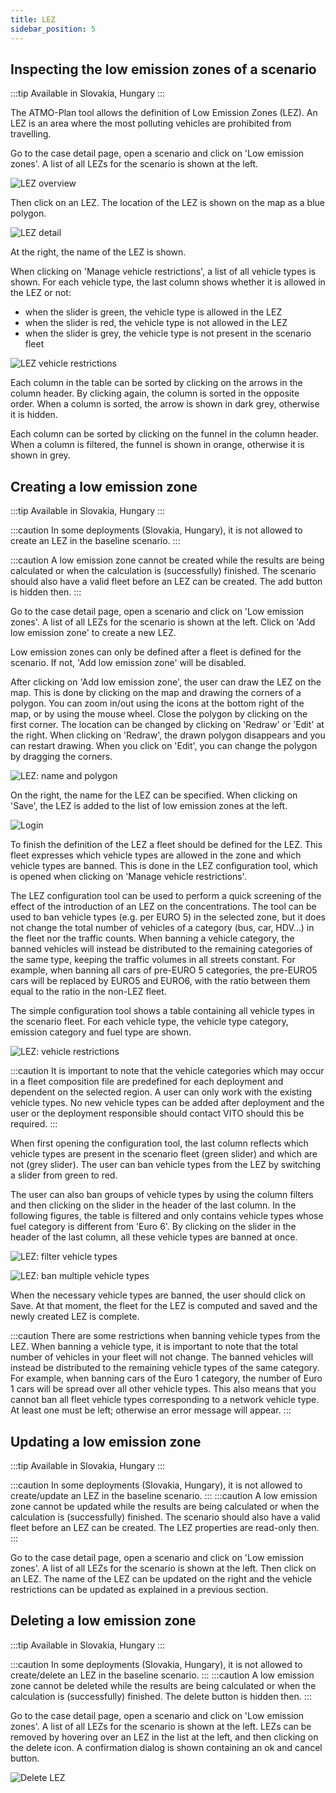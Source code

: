 ```yaml
---
title: LEZ
sidebar_position: 5
---
```


## Inspecting the low emission zones of a scenario

:::tip Available in Slovakia, Hungary
:::

The ATMO-Plan tool allows the definition of Low Emission Zones (LEZ). An LEZ is an area where the most polluting vehicles are prohibited from travelling.

Go to the case detail page, open a scenario and click on 'Low emission zones'. A list of all LEZs for the scenario is shown at the left.

![LEZ overview](./images/lez_overview.png)

Then click on an LEZ. The location of the LEZ is shown on the map as a blue polygon.

![LEZ detail](./images/lez_detail.png)

At the right, the name of the LEZ is shown.

When clicking on 'Manage vehicle restrictions', a list of all vehicle types is shown. For each vehicle type, the last column shows whether it is allowed in the LEZ or not:

- when the slider is green, the vehicle type is allowed in the LEZ
- when the slider is red, the vehicle type is not allowed in the LEZ
- when the slider is grey, the vehicle type is not present in the scenario fleet

![LEZ vehicle restrictions](./images/lez_vehicle_restrictions.png)

Each column in the table can be sorted by clicking on the arrows in the column header. By clicking again, the column is sorted in the opposite order. When a column is sorted, the arrow is shown in dark grey, otherwise it is hidden.

Each column can be sorted by clicking on the funnel in the column header. When a column is filtered, the funnel is shown in orange, otherwise it is shown in grey.

## Creating a low emission zone

:::tip Available in Slovakia, Hungary
:::

:::caution
In some deployments (Slovakia, Hungary), it is not allowed to create an LEZ in the baseline scenario.
:::

:::caution
A low emission zone cannot be created while the results are being calculated or when the calculation is (successfully) finished. The scenario should also have a valid fleet before an LEZ can be created. The add button is hidden then.
:::

Go to the case detail page, open a scenario and click on 'Low emission zones'. A list of all LEZs for the scenario is shown at the left. Click on 'Add low emission zone' to create a new LEZ.

Low emission zones can only be defined after a fleet is defined for the scenario. If not, 'Add low emission zone' will be disabled.

After clicking on 'Add low emission zone', the user can draw the LEZ on the map. This is done by clicking on the map and drawing the corners of a polygon. You can zoom in/out using the icons at the bottom right of the map, or by using the mouse wheel. Close the polygon by clicking on the first corner. The location can be changed by clicking on 'Redraw' or 'Edit' at the right. When clicking on 'Redraw', the drawn polygon disappears and you can restart drawing. When you click on 'Edit', you can change the polygon by dragging the corners.

![LEZ: name and polygon](./images/lez_name_polygon.png)

On the right, the name for the LEZ can be specified. When clicking on 'Save', the LEZ is added to the list of low emission zones at the left.

![Login](./images/lez_detail.png)

To finish the definition of the LEZ a fleet should be defined for the LEZ. This fleet expresses which vehicle types are allowed in the zone and which vehicle types are banned. This is done in the LEZ configuration tool, which is opened when clicking on 'Manage vehicle restrictions'.

The LEZ configuration tool can be used to perform a quick screening of the effect of the introduction of an LEZ on the concentrations. The tool can be used to ban vehicle types (e.g. per EURO 5) in the selected zone, but it does not change the total number of vehicles of a category (bus, car, HDV…) in the fleet nor the traffic counts. When banning a vehicle category, the banned vehicles will instead be distributed to the remaining categories of the same type, keeping the traffic volumes in all streets constant. For example, when banning all cars of pre-EURO 5 categories, the pre-EURO5 cars will be replaced by EURO5 and EURO6, with the ratio between them equal to the ratio in the non-LEZ fleet.

The simple configuration tool shows a table containing all vehicle types in the scenario fleet. For each vehicle type, the vehicle type category, emission category and fuel type are shown.

![LEZ: vehicle restrictions](./images/lez_vehicle_restrictions.png)

:::caution
It is important to note that the vehicle categories which may occur in a fleet composition file are predefined for each deployment and dependent on the selected region. A user can only work with the existing vehicle types. No new vehicle types can be added after deployment and the user or the deployment responsible should contact VITO should this be required.
:::

When first opening the configuration tool, the last column reflects which vehicle types are present in the scenario fleet (green slider) and which are not (grey slider). The user can ban vehicle types from the LEZ by switching a slider from green to red.

The user can also ban groups of vehicle types by using the column filters and then clicking on the slider in the header of the last column. In the following figures, the table is filtered and only contains vehicle types whose fuel category is different from 'Euro 6'. By clicking on the slider in the header of the last column, all these vehicle types are banned at once.

![LEZ: filter vehicle types](./images/lez_filter.png)

![LEZ: ban multiple vehicle types](./images/lez_ban_all.png)

When the necessary vehicle types are banned, the user should click on Save. At that moment, the fleet for the LEZ is computed and saved and the newly created LEZ is complete.

:::caution
There are some restrictions when banning vehicle types from the LEZ. When banning a vehicle type, it is important to note that the total number of vehicles in your fleet will not change. The banned vehicles will instead be distributed to the remaining vehicle types of the same category. For example, when banning cars of the Euro 1 category, the number of Euro 1 cars will be spread over all other vehicle types. This also means that you cannot ban all fleet vehicle types corresponding to a network vehicle type. At least one must be left; otherwise an error message will appear.
:::

## Updating a low emission zone

:::tip Available in Slovakia, Hungary
:::

:::caution
In some deployments (Slovakia, Hungary), it is not allowed to create/update an LEZ in the baseline scenario.
:::
:::caution
A low emission zone cannot be updated while the results are being calculated or when the calculation is (successfully) finished. The scenario should also have a valid fleet before an LEZ can be created. The LEZ properties are read-only then.
:::

Go to the case detail page, open a scenario and click on 'Low emission zones'. A list of all LEZs for the scenario is shown at the left. Then click on an LEZ. The name of the LEZ can be updated on the right and the vehicle restrictions can be updated as explained in a previous section.

## Deleting a low emission zone

:::tip Available in Slovakia, Hungary
:::

:::caution
In some deployments (Slovakia, Hungary), it is not allowed to create/delete an LEZ in the baseline scenario.
:::
:::caution
A low emission zone cannot be deleted while the results are being calculated or when the calculation is (successfully) finished. The delete button is hidden then.
:::

Go to the case detail page, open a scenario and click on 'Low emission zones'. A list of all LEZs for the scenario is shown at the left. LEZs can be removed by hovering over an LEZ in the list at the left, and then clicking on the delete icon. A confirmation dialog is shown containing an ok and cancel button.

![Delete LEZ](./images/lez_delete.png)
